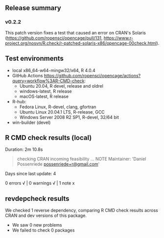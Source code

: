 ## Release summary

### v0.2.2
This patch version fixes a test that caused an error on CRAN's Solaris (<https://github.com/ropensci/opencage/pull/131>, <https://www.r-project.org/nosvn/R.check/r-patched-solaris-x86/opencage-00check.html>).

## Test environments
* local x86_64-w64-mingw32/x64, R 4.0.4
* GitHub Actions <https://github.com/ropensci/opencage/actions?query=workflow%3AR-CMD-check>:
  * Ubuntu 20.04, R devel, release and oldrel
  * windows-latest, R release
  * macOS-latest, R release
* R-hub:
  * Fedora Linux, R-devel, clang, gfortran
  * Ubuntu Linux 20.04.1 LTS, R-release, GCC
  * Windows Server 2008 R2 SP1, R-devel, 32/64 bit
* win-builder (devel)

## R CMD check results (local)

Duration: 2m 10.8s

> checking CRAN incoming feasibility ... NOTE
  Maintainer: 'Daniel Possenriede <possenriede+r@gmail.com>'
  
  Days since last update: 4

0 errors √ | 0 warnings √ | 1 note x

## revdepcheck results

We checked 1 reverse dependency, comparing R CMD check results across CRAN and dev versions of this package.

 * We saw 0 new problems
 * We failed to check 0 packages
